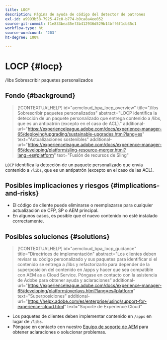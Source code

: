 ```yaml
---
title: LOCP
description: Página de ayuda de código del detector de patrones
exl-id: a9993b58-7925-47c0-b774-b9ca8a4ee052
source-git-commit: f1e833bea35ef3b412936d529b14bff6f1cb35c1
workflow-type: ht
source-wordcount: '203'
ht-degree: 100%

---
```


# LOCP {#locp}

/libs Sobrescribir paquetes personalizados

## Fondo {#background}

>[!CONTEXTUALHELP]
>id="aemcloud_bpa_locp_overview"
>title="/libs Sobrescribir paquetes personalizados"
>abstract="LOCP identifica la detección de un paquete personalizado que entrega contenido a /libs, que es un antipatrón (excepto en el caso de ACL)."
>additional-url="https://experienceleague.adobe.com/docs/experience-manager-65/deploying/upgrading/sustainable-upgrades.html?lang=es" text="Actualizaciones sostenibles"
>additional-url="https://experienceleague.adobe.com/docs/experience-manager-65/developing/platform/sling-resource-merger.html?lang=es#platform" text="Fusión de recursos de Sling"

`LOCP` identifica la detección de un paquete personalizado que envía contenido a `/libs`, que es un antipatrón (excepto en el caso de las ACL).

## Posibles implicaciones y riesgos {#implications-and-risks}

* El código de cliente puede eliminarse o reemplazarse para cualquier actualización de CFP, SP o AEM principal.
* En algunos casos, es posible que el nuevo contenido no esté instalado correctamente.

## Posibles soluciones {#solutions}

>[!CONTEXTUALHELP]
>id="aemcloud_bpa_locp_guidance"
>title="Directrices de implementación"
>abstract="Los clientes deben revisar su código personalizado y sus paquetes para identificar si el contenido se entrega a /libs y refactorizarlo para depender de la superposición del contenido en /apps y hacer que sea compatible con AEM as a Cloud Service. Póngase en contacto con la asistencia de Adobe para obtener ayuda y aclaraciones"
>additional-url="https://experienceleague.adobe.com/docs/experience-manager-65/developing/platform/overlays.html?lang=es#platform" text="Superposiciones"
>additional-url="https://helpx.adobe.com/es/enterprise/using/support-for-experience-cloud.html" text="Soporte de Experience Cloud"

* Los paquetes de clientes deben implementar contenido en `/apps` en lugar de `/libs`.
* Póngase en contacto con nuestro [Equipo de soporte de AEM](https://helpx.adobe.com/es/enterprise/using/support-for-experience-cloud.html) para obtener aclaraciones o solucionar problemas.
